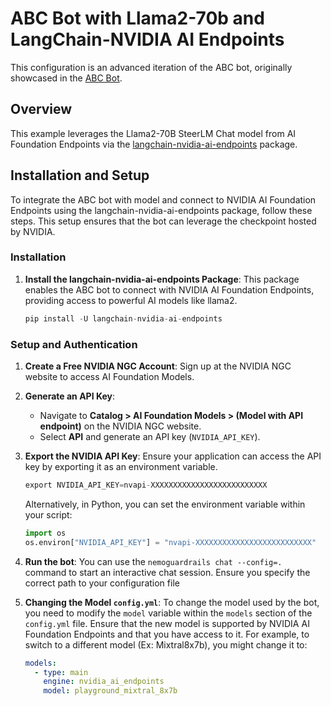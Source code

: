 # ABC Bot with Llama2-70b and LangChain-NVIDIA AI Endpoints

This configuration is an advanced iteration of the ABC bot, originally showcased in the [ABC Bot](../abc/).

## Overview

This example leverages the Llama2-70B SteerLM Chat model from AI Foundation Endpoints via the [langchain-nvidia-ai-endpoints](https://github.com/langchain-ai/langchain/tree/master/libs/partners/nvidia-ai-endpoints) package.

## Installation and Setup

To integrate the ABC bot with model and connect to NVIDIA AI Foundation Endpoints using the langchain-nvidia-ai-endpoints package, follow these steps. This setup ensures that the bot can leverage the checkpoint hosted by NVIDIA.

### Installation

1. **Install the langchain-nvidia-ai-endpoints Package**: This package enables the ABC bot to connect with NVIDIA AI Foundation Endpoints, providing access to powerful AI models like llama2.

    ```python
    pip install -U langchain-nvidia-ai-endpoints
    ```

### Setup and Authentication

1. **Create a Free NVIDIA NGC Account**: Sign up at the NVIDIA NGC website to access AI Foundation Models.

2. **Generate an API Key**:
    - Navigate to **Catalog > AI Foundation Models > (Model with API endpoint)** on the NVIDIA NGC website.
    - Select **API** and generate an API key (`NVIDIA_API_KEY`).

3. **Export the NVIDIA API Key**: Ensure your application can access the API key by exporting it as an environment variable.

    ```python
    export NVIDIA_API_KEY=nvapi-XXXXXXXXXXXXXXXXXXXXXXXXXX
    ```

    Alternatively, in Python, you can set the environment variable within your script:

    ```python
    import os
    os.environ["NVIDIA_API_KEY"] = "nvapi-XXXXXXXXXXXXXXXXXXXXXXXXXX"
    ```

4. **Run the bot**: You can use the `nemoguardrails chat --config=.` command to start an interactive chat session. Ensure you specify the correct path to your configuration file

5. **Changing the Model `config.yml`**: To change the model used by the bot, you need to modify the `model` variable within the `models` section of the `config.yml` file. Ensure that the new model is supported by NVIDIA AI Foundation Endpoints and that you have access to it. For example, to switch to a different model (Ex: Mixtral8x7b), you might change it to:
    ```yaml
    models:
      - type: main
        engine: nvidia_ai_endpoints
        model: playground_mixtral_8x7b
    ```


    
    
